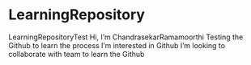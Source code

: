 # LearningRepository
LearningRepositoryTest
Hi, I’m ChandrasekarRamamoorthi
Testing the Github to learn the process
I’m interested in Github
I’m looking to collaborate with team to learn the Github
